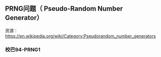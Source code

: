 ## PRNG问题（ Pseudo-Random Number Generator）

资源：https://en.wikipedia.org/wiki/Category:Pseudorandom_number_generators

### 校巴94-PRNG1

